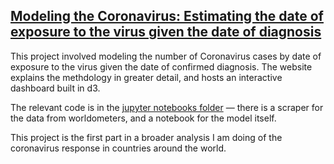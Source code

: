 ## [Modeling the Coronavirus: Estimating the date of exposure to the virus given the date of diagnosis](https://vastava.github.io/coronavirus-dashboard/)

This project involved modeling the number of Coronavirus cases by date of exposure to the virus given the date of confirmed diagnosis. The website explains the methdology in greater detail, and hosts an interactive dashboard built in d3.

The relevant code is in the [jupyter notebooks folder](https://github.com/vastava/coronavirus-dashboard/tree/master/jupyter%20notebooks) — there is a scraper for the data from worldometers, and a notebook for the model itself.

This project is the first part in a broader analysis I am doing of the coronavirus response in countries around the world.
